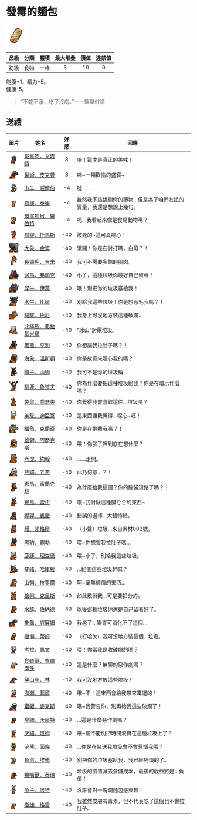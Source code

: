 # 發霉的麵包

![img](images/item_pic_FMDMB.png)

|品級|分類|體積|最大堆疊|價值|違禁值|
|:--:|:--:|:--:|:--:|:--:|:--:|
|初級|食物|一格|3|10|0|

飽腹+1，精力+5。\
健康-5。

> “不乾不淨，吃了沒病。”——監獄俗語

## 送禮

|圖片|姓名|好感|回應|
|:--:|--|:--:|--|
|![img](images/SpottedHyaena.png)|[斑鬣狗．文森特](斑鬣狗．文森特.md)|8|哈！這才是真正的美味！|
|![img](images/MarineIguana.png)|[鬣蜥．皮克曼](鬣蜥．皮克曼.md)|8|嘶\~一頓歡愉的盛宴\~|
|![img](images/goat.png)|[山羊．威爾伯](山羊．威爾伯.md)|-4|噓……|
|![img](images/meerkat.png)|[狐獴．泰迪](狐獴．泰迪.md)|-4|雖然我不該挑剔你的禮物…但是為了咱們友誼的質量，我還是想說上幾句。|
|![img](images/RingTailedLemur.png)|[環尾狐猴．羅伯特](環尾狐猴．羅伯特.md)|-4|呃…我看起來像是食腐動物嗎？|
|![img](images/fox.png)|[狐貍．托馬斯](狐貍．托馬斯.md)|-40|該死的\~這可真噁心！|
|![img](images/elephant.png)|[大象．金波](大象．金波.md)|-40|滾開！你是在討打嗎，白癡？！|
|![img](images/giraffe.png)|[長頸鹿．吉米](長頸鹿．吉米.md)|-40|我可不需要多餘的肌肉。|
|![img](images/hippopotamus.png)|[河馬．弗蘭克](河馬．弗蘭克.md)|-40|小子，這種垃圾你最好自己留著！|
|![img](images/rhinoceros.png)|[犀牛．伊萬](犀牛．伊萬.md)|-40|喂！別把你的垃圾塞給我！|
|![img](images/AfricanBuffalo.png)|[水牛．比爾](水牛．比爾.md)|-40|別給我這些垃圾！你是想惹毛我嗎？！|
|![img](images/camel.png)|[駱駝．托尼](駱駝．托尼.md)|-40|我身上可沒地方裝這種破爛…|
|![img](images/PolarBear.png)|[北極熊．弗拉基米爾](北極熊．弗拉基米爾.md)|-40|“冰山”討厭垃圾。|
|![img](images/BlackBear.png)|[黑熊．亨利](黑熊．亨利.md)|-40|你想讓我拉肚子嗎？！|
|![img](images/walrus.png)|[海象．溫斯頓](海象．溫斯頓.md)|-40|你是故意來噁心我的嗎？|
|![img](images/donkey.png)|[驢子．山姆](驢子．山姆.md)|-40|我可不是你的垃圾桶…|
|![img](images/reindeer.png)|[馴鹿．魯道夫](馴鹿．魯道夫.md)|-40|你為什麼要把這種垃圾給我？你是在暗示什麼嗎？|
|![img](images/kangaroo.png)|[袋鼠．喬瑟夫](袋鼠．喬瑟夫.md)|-40|你覺得我會喜歡這件…垃圾嗎？|
|![img](images/Alpaca.png)|[羊駝．迪亞哥](羊駝．迪亞哥.md)|-40|這東西讓我覺得…噁心\~呸！|
|![img](images/crocodile.png)|[鱷魚．克蘭奇](鱷魚．克蘭奇.md)|-40|你是在挑釁我嗎？！|
|![img](images/lion.png)|[雄獅．阿歷克斯](雄獅．阿歷克斯.md)|-40|喂！你腦子裡到底在想什麼？|
|![img](images/tiger.png)|[老虎．約翰](老虎．約翰.md)|-40|……走開。|
|![img](images/panda.png)|[熊貓．老李](熊貓．老李.md)|-40|此乃何意…？！|
|![img](images/zebra.png)|[斑馬．富蘭克林](斑馬．富蘭克林.md)|-40|為什麼給我這個？你的腦袋短路了嗎？！|
|![img](images/horse.png)|[賽馬．雷伊](賽馬．雷伊.md)|-40|哦\~我討厭這種臟兮兮的東西\~|
|![img](images/chimpanzee.png)|[猩猩．凱撒](猩猩．凱撒.md)|-40|錯誤的選擇…大錯特錯。|
|![img](images/tapir.png)|[貘．米格爾](貘．米格爾.md)|-40|（小聲）垃圾…來自素材002號。|
|![img](images/BlackPanther.png)|[黑豹．鮑勃](黑豹．鮑勃.md)|-40|喂\~你想害我拉肚子嗎…|
|![img](images/DeerDolphin.png)|[鹿豚．理查德](鹿豚．理查德.md)|-40|喂\~小子，別給我這些垃圾。|
|![img](images/Warthog.png)|[疣豬．哈庫拉](疣豬．哈庫拉.md)|-40|…給我這些垃圾幹嘛？|
|![img](images/Mandrill.png)|[山魈．拉斐爾](山魈．拉斐爾.md)|-40|呵\~毫無價值的東西…|
|![img](images/Lynx.png)|[猞猁．克里斯](猞猁．克里斯.md)|-40|如此敷衍我…可是要扣分的。|
|![img](images/Capybara.png)|[水豚．伯納德](水豚．伯納德.md)|-40|以後這種垃圾你還是自己留著好了。|
|![img](images/Tortoise.png)|[象龜．威廉姆](象龜．威廉姆.md)|-40|我老了…腸胃可消化不了這個…|
|![img](images/sloth.png)|[樹懶．蒂姆](樹懶．蒂姆.md)|-40|（打哈欠）我可沒地方裝這個…垃圾。|
|![img](images/Koala.png)|[考拉．凱文](考拉．凱文.md)|-40|喂！你當我是收破爛的嗎？|
|![img](images/Anteater.png)|[食蟻獸．費爾南多](食蟻獸．費爾南多.md)|-40|這是什麼？無聊的惡作劇嗎？|
|![img](images/pangolin.png)|[穿山甲．林](穿山甲．林.md)|-40|我可沒地方放這些垃圾！|
|![img](images/SeaOtter.png)|[海獺．菲爾](海獺．菲爾.md)|-40|哦\~不！這東西會給我帶來霉運的！|
|![img](images/HoneyBadger.png)|[蜜獾．麥克斯](蜜獾．麥克斯.md)|-40|喂\~我警告你，別再給我這些破爛了！|
|![img](images/skunk.png)|[臭鼬．沃爾特](臭鼬．沃爾特.md)|-40|…這是什麼惡作劇嗎？|
|![img](images/cat.png)|[灰貓．班姆](灰貓．班姆.md)|-40|喂\~能不能別把時間浪費在這種垃圾上了？|
|![img](images/Raccoon.png)|[浣熊．面條](浣熊．面條.md)|-40|…你是在賭送我垃圾會不會惹惱我嗎？|
|![img](images/Possum.png)|[負鼠．埃迪](負鼠．埃迪.md)|-40|別把你的垃圾塞給我，我已經夠煩的了。|
|![img](images/platypus.png)|[鴨嘴獸．泰瑞](鴨嘴獸．泰瑞.md)|-40|垃圾的價值減去倉儲成本，最後的收益將是…負值！|
|![img](images/rabbit.png)|[兔子．懷特](兔子．懷特.md)|-40|沒誰會對一塊爛麵包感興趣！|
|![img](images/Treefrog.png)|[樹蛙．格雷](樹蛙．格雷.md)|-40|我雖然皮膚有毒素，但不代表吃了這個也不會拉肚子。|

